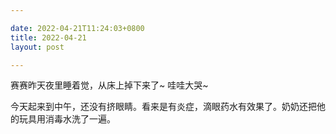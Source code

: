 ```yaml
---

date: 2022-04-21T11:24:03+0800
title: 2022-04-21
layout: post

---
```


赛赛昨天夜里睡着觉，从床上掉下来了~ 哇哇大哭~

今天起来到中午，还没有挤眼睛。看来是有炎症，滴眼药水有效果了。奶奶还把他的玩具用消毒水洗了一遍。

